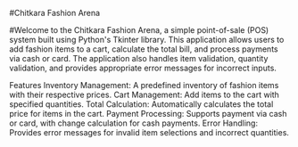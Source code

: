 #Chitkara Fashion Arena

#Welcome to the Chitkara Fashion Arena, a simple point-of-sale (POS) system built using Python's Tkinter library. This application allows users to add fashion items to a cart, calculate the total bill, and process payments via cash or card. The application also handles item validation, quantity validation, and provides appropriate error messages for incorrect inputs.

Features
Inventory Management: A predefined inventory of fashion items with their respective prices.
Cart Management: Add items to the cart with specified quantities.
Total Calculation: Automatically calculates the total price for items in the cart.
Payment Processing: Supports payment via cash or card, with change calculation for cash payments.
Error Handling: Provides error messages for invalid item selections and incorrect quantities.
